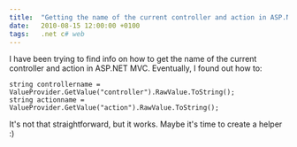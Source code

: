 ```yaml
---
title:	"Getting the name of the current controller and action in ASP.NET MVC"
date:	2010-08-15 12:00:00 +0100
tags: 	.net c# web
---
```



I have been trying to find info on how to get the name of the current controller
and action in ASP.NET MVC. Eventually, I found out how to:

	string controllername = ValueProvider.GetValue("controller").RawValue.ToString();
	string actionname = ValueProvider.GetValue("action").RawValue.ToString();

It's not that straightforward, but it works. Maybe it's time to create a helper :)